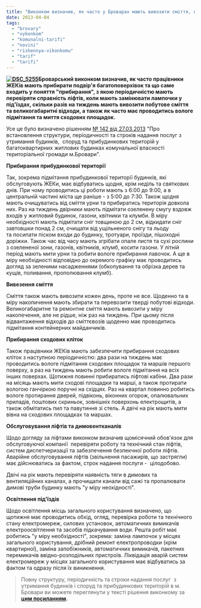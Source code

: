 ```yaml
---
title: "Виконком визначив, як часто у Броварах мають вивозити сміття, прибирати двори та мити під'їзди"
date: 2013-04-04
tags: 
  - "brovary"
  - "vykonkom"
  - "komunalni-tarifi"
  - "novini"
  - "rishennya-vikonkomu"
  - "tarif"
  - "tarifi"
---
```


**[![DSC_5255](https://mpz.brovary.org/wp-content/uploads/2013/04/DSC_5255.jpg)](https://mpz.brovary.org/wp-content/uploads/2013/04/DSC_5255.jpg)Броварський виконком визначив, як часто працівники ЖЕКів мають прибирати подвір'я багатоповерхівок та що саме входить у поняття "прибирання", з якою періодичністю мають перевіряти справність ліфтів, коли мають замінювати лампочки у під'їздах, скільки разів на тиждень мають вивозити побутове сміття та великогабаритні відходи, а також як часто має проводитись вологе підмітання та миття сходових площадок.**

Усе це було визначено рішенням [№ 142 від 27.03.2013](http://docs.pravo-znaty.org.ua/p7105/27.03.2013/142) "Про встановлення структури, періодичності та строків надання послуг з утримання будинків,  споруд та прибудинкових територій у багатоквартирних житлових будинках комунальної власності  територіальної громади м.Бровари".

**Прибирання прибудинкової території**

Так, зокрема підмітання прибудинкової території будинків, які обслуговують ЖЕКи, має відбуватись щодня, крім неділь та святкових днів. При чому проводитись ці роботи мають з 6:00 до 9:00, а в центральній частині міста ще раніше - з 5:00 до 7:30. Також щодня мають очищуватись від сміття урни та прибиратись територія довкола них. Раз на тиждень двірники мають підмітати озеленену смугу вздовж входів у житловий будинок, газони, квітники та клумби. В міру необхідності мають підмітати сніг товщиною до 2 см, відкидати сніг завтовшки понад 2 см, очищати від ущільненого снігу та льоду та посипати піском входи до будинку, тротуари, проїзди, пішоходні доріжки. Також час від часу мають згрібати опале листя та сухі рослини з озелененої зони, газонів, квітників, клумб, косити газони. У літній період мають мити урни та робити вологе прибирання лавочок. А ще в міру необхідності відповідно до окремого графіку має проводитись догляд за зеленими насадженнями (обкопування та обрізка дерев та кущів, поливання, прополювання клумб).

**Вивезення сміття**

Сміття також мають вивозити кожен день, проте не все. Щоденно та в міру накопичення мають збирати та перевозити тверді побутові відходи. Великогабаритне та ремонтне сміття мають вивозити у міру накопечення, але не рідше, ніж раз на тиждень. При цьому після відвантаження відходів до сміттєвозів щоденно має проводитись підмітання контейнерних майданчиків.

**Прибирання сходових кліток**

Також працівники ЖЕКів мають забезпечити прибирання сходових кліток з наступною періодичністю: два рази на тиждень має проводитись вологе підмітання сходових площадок та маршів першого поверху, а раз на тиждень мають робити вологе підмітання на всіх інших поверхах. Щотижня повинні прибиратись ліфтові кабіни. Два рази на місяць мають мити сходові площадки та марші, а також протирати вологою ганчіркою поручні на східцях. Раз на квартал повинно робитись вологе протирання дверей, підвіконь, віконних огорож, опалювальних приладів, поштових скриньок, зовнішніх поверхонь електрощитів, а також обмітатись пил та павутиння зі стель. А двічі на рік мають мити вівна на сходових площадках та маршах.

**Обслуговування ліфтів та димовентканалів**

Щодо догляду за ліфтами виконком визначив щомісячний обов'язок для обслуговуючої компанії  перевіряти роботу та технічний стан ліфтів, систем диспетчеризації та забезпечення безпекчної роботи ліфтів. Аварійне обслуговування ліфтів (звільнення пасажирів, що застрягли) має дійснюватись за фактом, строк надання послуги -  цілодобово.

Двічі на рік мають перевіряти наявність тяги в димових та вентиляційних каналах, а прочищати канали від сажі та пропалювати димові труби будинку мають "у міру неохідності".

**Освітлення під'їздів**

Щодо освітлення місць загального користування визначено, що щотижня має проводитись обхід, огляд, перевірка роботи та технічного стану електромереж, силових установок, автоматичних вимикачів електроосвітлення та засобів підкачування води. Решта робіт має робитись "у міру необхідності", зокрема: заміна лампочок у місцях загального користування, дрібний ремонт електропроводки (крім квартирної), заміна запобіжників, автоматичних вимикачів, пакетних перемикачів ввідно-розподільних пристроїв. Ліквідація аварій систем електромереж у місцях загального користування має відбуватись за фактом та одразу після їх виникнення.

> Повну структуру, періодичність та строки надання послуг  з утримання будинків і споруд та прибудинкових територій в м. Бровари ви можете переглянути у тексті рішення виконкому за **[цим посиланням](http://docs.pravo-znaty.org.ua/p7105/27.03.2013/142).**
